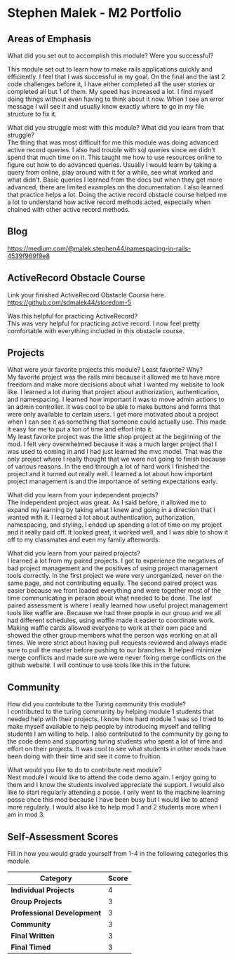 # Stephen Malek - M2 Portfolio

## Areas of Emphasis

What did you set out to accomplish this module? Were you successful?  

This module set out to learn how to make rails applications quickly and efficiently. I feel that I was successful in my goal. On the final and the last 2 code challenges before it, I have either completed all the user stories or completed all but 1 of them. My speed has increased a lot. I find myself doing things without even having to think about it now. When I see an error message I will see it and usually know exactly where to go in my file structure to fix it. 

What did you struggle most with this module? What did you learn from that struggle?  
The thing that was most difficult for me this module was doing advanced active record queries. I also had trouble with sql queries since we didn't spend that much time on it. This taught me how to use resources online to figure out how to do advanced queries. Usually I would learn by taking a query from online, play around with it for a while, see what worked and what didn't. Basic queries I learned from the docs but when they get more advanced, there are limited examples on the documentation. I also learned that practice helps a lot. Doing the active record obstacle course helped me a lot to understand how active record methods acted, especially when chained with other active record methods.  

## Blog

https://medium.com/@malek.stephen44/namespacing-in-rails-4539f969f9e8  

## ActiveRecord Obstacle Course

Link your finished ActiveRecord Obstacle Course here.  
https://github.com/sdmalek44/storedom-5  

Was this helpful for practicing ActiveRecord?  
This was very helpful for practicing active record. I now feel pretty comfortable with everything included in this obstacle course.  

## Projects

What were your favorite projects this module? Least favorite? Why?  
My favorite project was the rails mini because it allowed me to have more freedom and make more decisions about what I wanted my website to look like. I learned a lot during that project about authorization, authentication, and namespacing. I learned how important it was to move admin actions to an admin controller. It was cool to be able to make buttons and forms that were only available to certain users. I get more motivated about a project when I can see it as something that someone could actually use. This made it easy for me to put a ton of time and effort into it.  
My least favorite project was the little shop project at the beginning of the mod. I felt very overwhelmed because it was a much larger project that I was used to coming in and I had just learned the mvc model. That was the only project where I really thought that we were not going to finish because of various reasons. In the end through a lot of hard work I finished the project and it turned out really well. I learned a lot about how important project management is and the importance of setting expectations early.  

What did you learn from your independent projects?  
The independent project was great. As I said before, it allowed me to expand my learning by taking what I knew and going in a direction that I wanted with it. I learned a lot about authentication, authorization, namespacing, and styling. I ended up spending a lot of time on my project and it really paid off. It looked great, it worked well, and I was able to show it off to my classmates and even my family afterwords.  

What did you learn from your paired projects?  
I learned a lot from my paired projects. I got to experience the negatives of bad project management and the positives of using project management tools correctly. In the first project we were very unorganized, never on the same page, and not contributing equally. The second paired project was easier because we front loaded everything and were together most of the time communicating in person about what needed to be done. The last paired assessment is where I really learned how useful project management tools like waffle are. Because we had three people in our group and we all had different schedules, using waffle made it easier to coordinate work. Making waffle cards allowed everyone to work at their own pace and showed the other group members what the person was working on at all times. We were strict about having pull requests reviewed and always made sure to pull the master before pushing to our branches. It helped minimize merge conflicts and made sure we were never fixing merge conflicts on the github website. I will continue to use tools like this in the future.  

## Community

How did you contribute to the Turing community this module?  
I contributed to the turing community by helping module 1 students that needed help with their projects. I know how hard module 1 was so I tried to make myself available to help people by introducing myself and telling students I am willing to help. I also contributed to the community by going to the code demo and supporting turing students who spent a lot of time and effort on their projects. It was cool to see what students in other mods have been doing with their time and see it come to fruition.  

What would you like to do to contribute next module?  
Next module I would like to attend the code demo again. I enjoy going to them and I know the students involved appreciate the support. I would also like to start regularly attending a posse. I only went to the machine learning posse once this mod because I have been busy but I would like to attend more regularly. I would also like to help mod 1 and 2 students more when I am in mod 3.  

## Self-Assessment Scores

Fill in how you would grade yourself from 1-4 in the following categories this module.

| Category                     | Score |
| -----------------------------| ----- |
| **Individual Projects**      |   4   |
| **Group Projects**           |   3   |
| **Professional Development** |   3   |
| **Community**                |   3   |
| **Final Written**            |   3   |
| **Final Timed**              |   3   |

